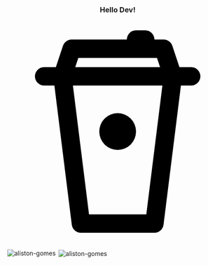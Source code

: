 <h3 align="center">Hello Dev! <p align="center">
  <img src="data:image/svg+xml,%3Csvg fill='%23000000' viewBox='0 0 24 24' xmlns='http://www.w3.org/2000/svg'%3E%3Cg id='SVGRepo_bgCarrier' stroke-width='0'%3E%3C/g%3E%3Cg id='SVGRepo_tracerCarrier' stroke-linecap='round' stroke-linejoin='round'%3E%3C/g%3E%3Cg id='SVGRepo_iconCarrier'%3E%3Cpath d='M4,7H5.117L7.008,22.124A1,1,0,0,0,8,23h8a1,1,0,0,0,.992-.876L18.883,7H20a1,1,0,0,0,0-2H18.721l-.772-2.316A1,1,0,0,0,17,2H16a1,1,0,0,0-1-1H14a1,1,0,0,0-1,1H7a1,1,0,0,0-.949.684L5.279,5H4A1,1,0,0,0,4,7ZM15.117,21H8.883L7.133,7h9.734ZM7.721,4h8.558l.334,1H7.387ZM10,12a2,2,0,1,1,2,2A2,2,0,0,1,10,12Z'%3E%3C/path%3E%3C/g%3E%3C/svg%3E" alt="SVG">
</p>
</h3>
<p align="left">
</p>

<p><img align="left" src="https://github-readme-stats.vercel.app/api/top-langs?username=aliston-gomes&show_icons=true&locale=en&layout=compact" alt="aliston-gomes" /></p>

<p>&nbsp;<img align="center" src="https://github-readme-stats.vercel.app/api?username=aliston-gomes&show_icons=true&locale=en" alt="aliston-gomes" /></p>

